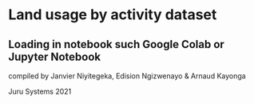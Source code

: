# Land usage by activity dataset

## Loading in notebook such Google Colab or Jupyter Notebook




compiled by Janvier Niyitegeka, Edision Ngizwenayo & Arnaud Kayonga

Juru Systems 2021

